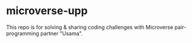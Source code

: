 # microverse-upp
This repo is for solving &amp; sharing coding challenges with Microverse pair-programming partner "Usama".
